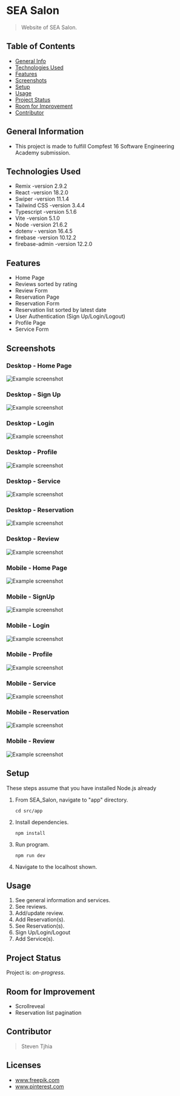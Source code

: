# SEA Salon
> Website of SEA Salon.


## Table of Contents
* [General Info](#general-information)
* [Technologies Used](#technologies-used)
* [Features](#features)
* [Screenshots](#screenshots)
* [Setup](#setup)
* [Usage](#usage)
* [Project Status](#project-status)
* [Room for Improvement](#room-for-improvement)
* [Contributor](#contributor)


## General Information
- This project is made to fulfill Compfest 16 Software Engineering Academy submission.


## Technologies Used
- Remix -version 2.9.2
- React -version 18.2.0
- Swiper -version 11.1.4
- Tailwind CSS -version 3.4.4
- Typescript -version 5.1.6
- Vite -version 5.1.0
- Node -version 21.6.2
- dotenv - version 16.4.5
- firebase -version 10.12.2
- firebase-admin -version 12.2.0

## Features
- Home Page
- Reviews sorted by rating
- Review Form
- Reservation Page
- Reservation Form
- Reservation list sorted by latest date
- User Authentication (Sign Up/Login/Logout)
- Profile Page
- Service Form


## Screenshots

### Desktop - Home Page

![Example screenshot](./Screenshots/Level4-HomePage-Desktop.png)

### Desktop - Sign Up

![Example screenshot](./Screenshots/Level4-SignUp-Desktop.png)

### Desktop - Login

![Example screenshot](./Screenshots/Level4-Login-Desktop.png)

### Desktop - Profile

![Example screenshot](./Screenshots/Level4-Profile-Desktop.png)

### Desktop - Service

![Example screenshot](./Screenshots/Level4-Service-Desktop.png)

### Desktop - Reservation

![Example screenshot](./Screenshots/Level4-Reservation-Desktop.png)

### Desktop - Review

![Example screenshot](./Screenshots/Level4-Review-Desktop.png)

### Mobile - Home Page

![Example screenshot](./Screenshots/Level4-HomePage-Mobile.png)

### Mobile - SignUp

![Example screenshot](./Screenshots/Level4-SignUp-Mobile.png)

### Mobile - Login

![Example screenshot](./Screenshots/Level4-Login-Mobile.png)

### Mobile - Profile

![Example screenshot](./Screenshots/Level4-Profile-Mobile.png)

### Mobile - Service

![Example screenshot](./Screenshots/Level4-Service-Mobile.png)

### Mobile - Reservation

![Example screenshot](./Screenshots/Level4-Reservation-Mobile.png)

### Mobile - Review

![Example screenshot](./Screenshots/Level4-Review-Mobile.png)


## Setup

These steps assume that you have installed Node.js already

1. From SEA_Salon, navigate to "app" directory.

    `cd src/app`

2. Install dependencies.

    `npm install`

3. Run program.

    `npm run dev`

4. Navigate to the localhost shown.


## Usage
1. See general information and services.
2. See reviews.
3. Add/update review.
4. Add Reservation(s).
5. See Reservation(s).
6. Sign Up/Login/Logout
7. Add Service(s).


## Project Status
Project is: _on-progress_.


## Room for Improvement
- Scrollreveal
- Reservation list pagination


## Contributor
> Steven Tjhia 


## Licenses
- www.freepik.com
- www.pinterest.com
